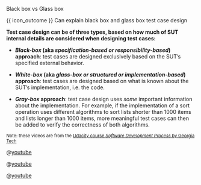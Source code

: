 <span id="title">Black box vs Glass box</span>

<span id="prereqs"></span>

<span id="outcomes">{{ icon_outcome }} Can explain black box and glass box test case design</span>

<div id="body">

**Test case design can be of three types, based on how much of SUT internal details are considered when designing test cases:**

* **_Black-box_ (aka _specification-based or responsibility-based_) approach**: test cases are designed exclusively based on the SUT’s specified external behavior.

* **_White-box_ (aka _glass-box or structured or implementation-based_) approach**: test cases are designed based on what is known about the SUT’s implementation, i.e. the code.

* **_Gray-box_ approach**: test case design uses _some_ important information about the implementation. For example, if the implementation of a sort operation uses different algorithms to sort lists shorter than 1000 items and lists longer than 1000 items, more meaningful test cases can then be added to verify the correctness of both algorithms.


<panel type="seamless" header="{{ icon_video }} %%Black-box and white-box testing%%"> 

<sub>Note: these videos are from the [Udacity course _Software Development Process_ by Georgia Tech](https://www.udacity.com/course/software-development-process--ud805)</sub>

<tabs> 
  <tab header="{{ icon_video }} Black-box vs White-box testing">
 
@[youtube](jRwwb7iaRsU)

  </tab>
  <tab header="{{ icon_video }} Black-box testing example">
 
@[youtube](6pbB37nFUZw)

  </tab>
  <tab header="{{ icon_video }} White-box testing example">
 
@[youtube](KIAkoae6_jE)

  </tab>

</tabs>
</panel>

</div>

<div id="extras">
</div>
